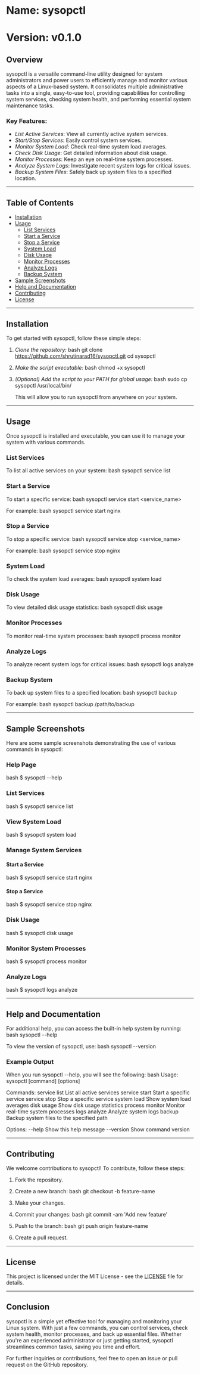 #  Name: sysopctl
#  Version: v0.1.0

## Overview

sysopctl is a versatile command-line utility designed for system administrators and power users to efficiently manage and monitor various aspects of a Linux-based system. It consolidates multiple administrative tasks into a single, easy-to-use tool, providing capabilities for controlling system services, checking system health, and performing essential system maintenance tasks.

### Key Features:
- *List Active Services*: View all currently active system services.
- *Start/Stop Services*: Easily control system services.
- *Monitor System Load*: Check real-time system load averages.
- *Check Disk Usage*: Get detailed information about disk usage.
- *Monitor Processes*: Keep an eye on real-time system processes.
- *Analyze System Logs*: Investigate recent system logs for critical issues.
- *Backup System Files*: Safely back up system files to a specified location.

---

## Table of Contents
- [Installation](#installation)
- [Usage](#usage)
    - [List Services](#list-services)
    - [Start a Service](#start-a-service)
    - [Stop a Service](#stop-a-service)
    - [System Load](#system-load)
    - [Disk Usage](#disk-usage)
    - [Monitor Processes](#monitor-processes)
    - [Analyze Logs](#analyze-logs)
    - [Backup System](#backup-system)
- [Sample Screenshots](#sample-screenshots)
- [Help and Documentation](#help-and-documentation)
- [Contributing](#contributing)
- [License](#license)

---

## Installation

To get started with sysopctl, follow these simple steps:

1. *Clone the repository:*
   bash
   git clone https://github.com/shrutinarad16/sysopctl.git
   cd sysopctl
   

2. *Make the script executable:*
   bash
   chmod +x sysopctl
   

3. *(Optional) Add the script to your PATH for global usage:*
   bash
   sudo cp sysopctl /usr/local/bin/
   
   This will allow you to run sysopctl from anywhere on your system.

---

## Usage

Once sysopctl is installed and executable, you can use it to manage your system with various commands.

### List Services
To list all active services on your system:
bash
sysopctl service list


### Start a Service
To start a specific service:
bash
sysopctl service start <service_name>

For example:
bash
sysopctl service start nginx


### Stop a Service
To stop a specific service:
bash
sysopctl service stop <service_name>

For example:
bash
sysopctl service stop nginx


### System Load
To check the system load averages:
bash
sysopctl system load


### Disk Usage
To view detailed disk usage statistics:
bash
sysopctl disk usage


### Monitor Processes
To monitor real-time system processes:
bash
sysopctl process monitor


### Analyze Logs
To analyze recent system logs for critical issues:
bash
sysopctl logs analyze


### Backup System
To back up system files to a specified location:
bash
sysopctl backup <path>

For example:
bash
sysopctl backup /path/to/backup


---

## Sample Screenshots

Here are some sample screenshots demonstrating the use of various commands in sysopctl:

### Help Page
bash
$ sysopctl --help


### List Services
bash
$ sysopctl service list


### View System Load
bash
$ sysopctl system load


### Manage System Services
#### Start a Service
bash
$ sysopctl service start nginx


#### Stop a Service
bash
$ sysopctl service stop nginx


### Disk Usage
bash
$ sysopctl disk usage


### Monitor System Processes
bash
$ sysopctl process monitor


### Analyze Logs
bash
$ sysopctl logs analyze


---

## Help and Documentation

For additional help, you can access the built-in help system by running:
bash
sysopctl --help


To view the version of sysopctl, use:
bash
sysopctl --version


### Example Output
When you run sysopctl --help, you will see the following:
bash
Usage: sysopctl [command] [options]

Commands:
  service list                List all active services
  service start <name>        Start a specific service
  service stop <name>         Stop a specific service
  system load                 Show system load averages
  disk usage                  Show disk usage statistics
  process monitor             Monitor real-time system processes
  logs analyze                Analyze system logs
  backup <path>               Backup system files to the specified path

Options:
  --help                      Show this help message
  --version                   Show command version


---

## Contributing

We welcome contributions to sysopctl! To contribute, follow these steps:

1. Fork the repository.
2. Create a new branch:
   bash
   git checkout -b feature-name
   
3. Make your changes.
4. Commit your changes:
   bash
   git commit -am 'Add new feature'
   
5. Push to the branch:
   bash
   git push origin feature-name
   
6. Create a pull request.

---

## License

This project is licensed under the MIT License - see the [LICENSE](LICENSE) file for details.

---

## Conclusion

sysopctl is a simple yet effective tool for managing and monitoring your Linux system. With just a few commands, you can control services, check system health, monitor processes, and back up essential files. Whether you're an experienced administrator or just getting started, sysopctl streamlines common tasks, saving you time and effort.

For further inquiries or contributions, feel free to open an issue or pull request on the GitHub repository.

